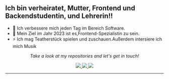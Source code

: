 <!-- Social Section -->

## Ich bin verheiratet, Mutter, Frontend und Backendstudentin, und Lehrerin!!

- 🌱 Ich verbessere mich jeden Tag im Bereich Software.
- 🥅 Mein Ziel im Jahr 2023 ist es,Frontend-Spezialistin zu sein.
- ⚡ Ich mag Teatherstück spielen und zuschauen.Außerdem intersiere ich mich Musik

<p align="center">
  <i>Take a look at my repositories and let's get in touch!</i>

<p align="center">
  <a href= "https://github.com/gulsen06">
    <img src="https://img.icons8.com/material-outlined/30/689d6a/github.png"/>
  </a>
  <a href= "https://www.linkedin.com/in/gulsen06/">
    <img src="https://img.icons8.com/material-outlined/30/689d6a/linkedin.png"/>
  </a>

  <a href="mailto:galkan668@gmail.com">
    <img src="https://img.icons8.com/material-outlined/30/689d6a/mail.png"/>
  </a>

</p>

---
